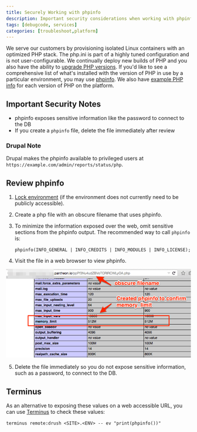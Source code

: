 ```yaml
---
title: Securely Working with phpinfo
description: Important security considerations when working with phpinfo on your Pantheon Drupal site.
tags: [debugcode, services]
categories: [troubleshoot,platform]
---
```

We serve our customers by provisioning isolated Linux containers with an optimized PHP stack. The php.ini is part of a highly tuned configuration and is not user-configurable. We continually deploy new builds of PHP and you also have the ability to [upgrade PHP versions](/php-versions). If you'd like to see a comprehensive list of what's installed with the version of PHP in use by a particular environment, you may use [phpinfo](https://secure.php.net/manual/en/function.phpinfo.php). We also have [example PHP info](/php-versions/#available-php-versions) for each version of PHP on the platform.

## Important Security Notes

 * phpinfo exposes sensitive information like the password to connect to the DB
 * If you create a `phpinfo` file, delete the file immediately after review

### Drupal Note

Drupal makes the phpinfo available to privileged users at `https://example.com/admin/reports/status/php`.


## Review phpinfo

1. [Lock environment](/security)  (if the environment does not currently need to be publicly accessible).
2. Create a php file with an obscure filename that uses phpinfo.
3. To minimize the information exposed over the web, omit sensitive sections from the phpinfo output. The recommended way to call `phpinfo` is:

   ```
   phpinfo(INFO_GENERAL | INFO_CREDITS | INFO_MODULES | INFO_LICENSE);
   ```

4. Visit the file in a web browser to view phpinfo.

  ![obscure-phpinfo-filename](../images/obscure-phpinfo-delete-immediately.png)

5. Delete the file immediately so you do not expose sensitive information, such as a password, to connect to the DB.

## Terminus

As an alternative to exposing these values on a web accessible URL, you can use [Terminus](/terminus) to check these values:

```
terminus remote:drush <SITE>.<ENV> -- ev "print(phpinfo())"
```
